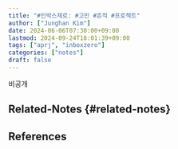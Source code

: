 ```yaml
---
title: "#인박스제로: #고민 #흔적 #프로젝트"
author: ["Junghan Kim"]
date: 2024-06-06T07:30:00+09:00
lastmod: 2024-09-24T18:01:39+09:00
tags: ["aprj", "inboxzero"]
categories: ["notes"]
draft: false
---
```


비공개


## Related-Notes {#related-notes}

## References

<style>.csl-entry{text-indent: -1.5em; margin-left: 1.5em;}</style><div class="csl-bib-body">
</div>
